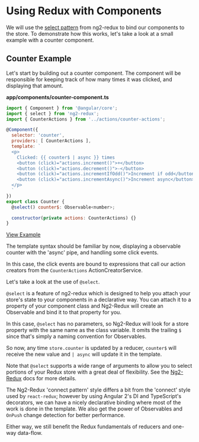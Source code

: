 # Using Redux with Components

We will use the
[select pattern](https://github.com/angular-redux/ng2-redux#the-select-pattern)
from ng2-redux to bind our components to the store. To demonstrate how this
works, let's take a look at a small example with a counter component.

## Counter Example

Let's start by building out a counter component. The component will be
responsible for keeping track of how many times it was clicked, and displaying
that amount.

__app/components/counter-component.ts__

```javascript
import { Component } from '@angular/core';
import { select } from 'ng2-redux';
import { CounterActions } from '../actions/counter-actions';

@Component({
  selector: 'counter',
  providers: [ CounterActions ],
  template: `
  <p>
    Clicked: {{ counter$ | async }} times
    <button (click)="actions.increment()">+</button>
    <button (click)="actions.decrement()">-</button>
    <button (click)="actions.incrementIfOdd()">Increment if odd</button>
    <button (click)="actions.incrementAsync()">Increment async</button>
  </p>
  `
})
export class Counter {
  @select() counter$: Observable<number>;

  constructor(private actions: CounterActions) {}
}
```

[View Example](https://plnkr.co/edit/NmxQEawemZsdrmj3LT9C?p=preview)

The template syntax should be familiar by now, displaying a observable counter
with the 'async' pipe, and handling some click events.

In this case, the click events are bound to expressions that call our action
creators from the `CounterActions` ActionCreatorService.

Let's take a look at the use of `@select`.

`@select` is a feature of ng2-redux which is designed to help you attach your
store's state to your components in a declarative way. You can attach it to a
property of your component class and Ng2-Redux will create an
Observable and bind it to that property for you.

In this case, `@select` has no parameters, so Ng2-Redux will look for a store
property with the same name as the class variable. It omits the trailing `$`
since that's simply a naming convention for Observables.

So now, any time `store.counter` is updated by a reducer, `counter$` will
receive the new value and `| async` will update it in the template.

Note that `@select` supports a wide range of arguments to allow you to select
portions of your Redux store with a great deal of flexibility. See the
[Ng2-Redux](https://github.com/angular-redux/ng2-redux#the-select-pattern) docs
for more details.

The Ng2-Redux 'connect pattern' style differs a bit from the 'connect'
style used by `react-redux`; however by using Angular 2's DI and TypeScript's
decorators, we can have a nicely declarative binding where most of the work is
done in the template. We also get the power of Observables and
`OnPush` change detection for better performance.

Either way, we still benefit the Redux fundamentals of reducers and one-way
data-flow.
